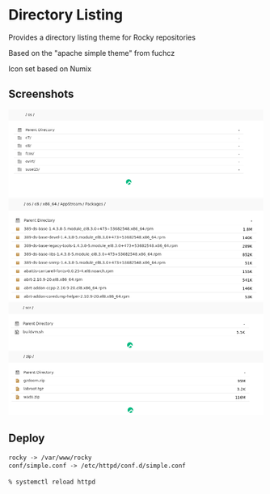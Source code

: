 Directory Listing
=================

Provides a directory listing theme for Rocky repositories

Based on the "apache simple theme" from fuchcz

Icon set based on Numix

Screenshots
-----------

![Example 1](example/scr1.png)
![Example 2](example/scr2.png)
![Example 3](example/scr3.png)
![Example 4](example/scr4.png)

Deploy
------

```
rocky -> /var/www/rocky
conf/simple.conf -> /etc/httpd/conf.d/simple.conf

% systemctl reload httpd
```
